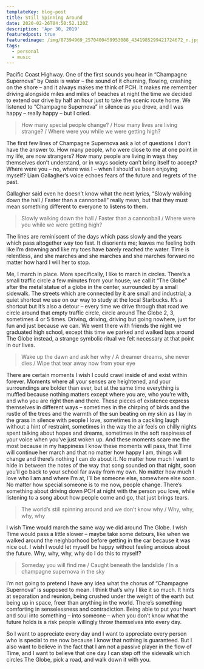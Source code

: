 ```yaml
---
templateKey: blog-post
title: Still Spinning Around
date: 2020-02-26T04:50:52.120Z
description: 'Apr 30, 2019'
featuredpost: true
featuredimage: /img/87394969_2570400459953088_4341985299421724672_n.jpg
tags:
  - personal
  - music
---
```

Pacific Coast Highway. One of the first sounds you hear in “Champagne Supernova” by Oasis is water – the sound of it churning, flowing, crashing on the shore – and it always makes me think of PCH. It makes me remember driving alongside miles and miles of beaches at night the time we decided to extend our drive by half an hour just to take the scenic route home. We listened to “Champagne Supernova” in silence as you drove, and I was happy – really happy – but I cried. 

> How many special people change? / How many lives are living strange? / Where were you while we were getting high?

The first few lines of Champagne Supernova ask a lot of questions I don’t have the answer to. How many people, who were close to me at one point in my life, are now strangers? How many people are living in ways they themselves don’t understand, or in ways society can’t bring itself to accept? Where were you – no, where was I – when I should’ve been enjoying myself? Liam Gallagher’s voice echoes fears of the future and regrets of the past. 

Gallagher said even he doesn’t know what the next lyrics, “Slowly walking down the hall / Faster than a cannonball” really mean, but that they must mean something different to everyone to listens to them. 

> Slowly walking down the hall / Faster than a cannonball / Where were you while we were getting high?

The lines are reminiscent of the days which pass slowly and the years which pass altogether way too fast. It disorients me; leaves me feeling both like I’m drowning and like my toes have barely reached the water. Time is relentless, and she marches and she marches and she marches forward no matter how hard I will her to stop. 

Me, I march in place. More specifically, I like to march in circles. There’s a small traffic circle a few minutes from your house; we call it “The Globe” after the metal statue of a globe in the center, surrounded by a small sidewalk. The streets which are connected by it are small and industrial; a quiet shortcut we use on our way to study at the local Starbucks. It’s a shortcut but it’s also a detour – every time we drive through that road we circle around that empty traffic circle, circle around The Globe 2, 3, sometimes 4 or 5 times. Driving, driving, driving but going nowhere, just for fun and just because we can. We went there with friends the night we graduated high school, except this time we parked and walked laps around The Globe instead, a strange symbolic ritual we felt necessary at that point in our lives.  

> Wake up the dawn and ask her why / A dreamer dreams, she never dies / Wipe that tear away now from your eye

There are certain moments I wish I could crawl inside of and exist within forever. Moments where all your senses are heightened, and your surroundings are bolder than ever, but at the same time everything is muffled because nothing matters except where you are, who you’re with, and who you are right then and there. These pieces of existence express themselves in different ways – sometimes in the chirping of birds and the rustle of the trees and the warmth of the sun beating on my skin as I lay in the grass in silence with people I love, sometimes in a cackling laugh without a hint of restraint, sometimes in the way the air feels on chilly nights spent talking about hopes and dreams, sometimes in the soft raspiness of your voice when you’ve just woken up. And these moments scare me the most because in my happiness I know these moments will pass, that Time will continue her march and that no matter how happy I am, things will change and there’s nothing I can do about it. No matter how much I want to hide in between the notes of the way that song sounded on that night, soon you’ll go back to your school far away from my own. No matter how much I love who I am and where I’m at, I’ll be someone else, somewhere else soon. No matter how special someone is to me now, people change. There’s something about driving down PCH at night with the person you love, while listening to a song about how people come and go, that just brings tears. 

> The world’s still spinning around and we don’t know why / Why, why, why, why

I wish Time would march the same way we did around The Globe. I wish Time would pass a little slower – maybe take some detours, like when we walked around the neighborhood before getting in the car because it was nice out. I wish I would let myself be happy without feeling anxious about the future. Why, why, why, why do I do this to myself? 

> Someday you will find me / Caught beneath the landslide / In a champagne supernova in the sky

I’m not going to pretend I have any idea what the chorus of “Champagne Supernova” is supposed to mean. I think that’s why I like it so much. It hints at separation and reunion, being crushed under the weight of the earth but being up in space, freer than anything in the world. There’s something comforting in senselessness and contradiction. Being able to put your heart and soul into something – into someone – when you don’t know what the future holds is a risk people willingly throw themselves into every day.  

So I want to appreciate every day and I want to appreciate every person who is special to me now because I know that nothing is guaranteed. But I also want to believe in the fact that I am not a passive player in the flow of Time, and I want to believe that one day I can step off the sidewalk which circles The Globe, pick a road, and walk down it with you.
